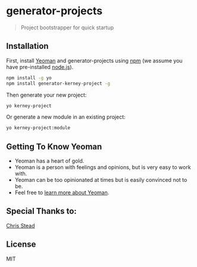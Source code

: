# generator-projects 
> Project bootstrapper for quick startup

## Installation

First, install [Yeoman](http://yeoman.io) and generator-projects using [npm](https://www.npmjs.com/) (we assume you have pre-installed [node.js](https://nodejs.org/)).

```bash
npm install -g yo
npm install generator-kerney-project -g
```

Then generate your new project:

```bash
yo kerney-project
```

Or generate a new module in an existing project:

```bash
yo kerney-project:module
```

## Getting To Know Yeoman

 * Yeoman has a heart of gold.
 * Yeoman is a person with feelings and opinions, but is very easy to work with.
 * Yeoman can be too opinionated at times but is easily convinced not to be.
 * Feel free to [learn more about Yeoman](http://yeoman.io/).

## Special Thanks to:
[Chris Stead](http://www.chrisstead.com)

## License

MIT